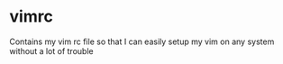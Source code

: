 # vimrc
Contains my vim rc file so that I can easily setup my vim on any system without a lot of trouble
